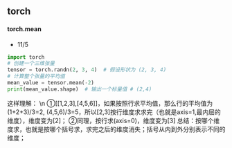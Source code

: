 ## torch
#### torch.mean
- 11/5
``` python
import torch
# 创建一个三维张量
tensor = torch.randn(2, 3, 4)  # 假设形状为 (2, 3, 4)
# 计算整个张量的平均值
mean_value = tensor.mean(-2)
print(mean_value.shape)  # 输出一个标量值 # (2,4)
```
这样理解： \n
①[[1,2,3],[4,5,6]]，如果按照行求平均值，那么行的平均值为(1+2+3)/3=2, (4,5,6)/3=5，所以[2,3]按行维度求求完（也就是axis=1,最内层的维度），维度变为[2]；
②同理，按行求(axis=0)，维度变为[3]
总结：按哪个维度求，也就是按哪个括号求，求完之后的维度消失；括号从内到外分别表示不同的维度；
